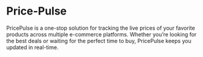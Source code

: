 # Price-Pulse
PricePulse is a one-stop solution for tracking the live prices of your favorite products across multiple e-commerce platforms. Whether you’re looking for the best deals or waiting for the perfect time to buy, PricePulse keeps you updated in real-time.

